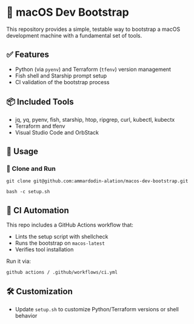 # 🚀 macOS Dev Bootstrap

This repository provides a simple, testable way to bootstrap a macOS development machine with a fundamental set of tools.

## ✅ Features
- Python (via `pyenv`) and Terraform (`tfenv`) version management
- Fish shell and Starship prompt setup
- CI validation of the bootstrap process

## 📦 Included Tools
- jq, yq, pyenv, fish, starship, htop, ripgrep, curl, kubectl, kubectx
- Terraform and tfenv
- Visual Studio Code and OrbStack

## 🔧 Usage

### 🚀 Clone and Run

```
git clone git@github.com:ammardodin-alation/macos-dev-bootstrap.git

bash -c setup.sh
```

## 🔄 CI Automation
This repo includes a GitHub Actions workflow that:
- Lints the setup script with shellcheck
- Runs the bootstrap on `macos-latest`
- Verifies tool installation

Run it via:
```
github actions / .github/workflows/ci.yml
```

## 🛠 Customization
- Update `setup.sh` to customize Python/Terraform versions or shell behavior
